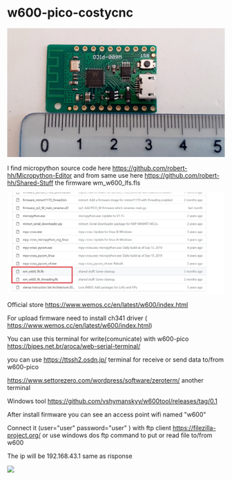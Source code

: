 # w600-pico-costycnc

![w600-pico](https://github.com/costycnc/w600-firmware-pico-micropython-costycnc/blob/main/img/w600-pico.jpg)

I find micropython source code here https://github.com/robert-hh/Micropython-Editor and from same use here https://github.com/robert-hh/Shared-Stuff the firmware wm_w600_lfs.fls

![w600-pico](https://github.com/costycnc/w600-firmware-pico-micropython-costycnc/blob/main/img/w600.jpg)

Official store https://www.wemos.cc/en/latest/w600/index.html

For upload firmware need to install ch341 driver ( https://www.wemos.cc/en/latest/w600/index.html)

You can use this terminal for write(comunicate) with w600-pico https://bipes.net.br/aroca/web-serial-terminal/

you can use https://ttssh2.osdn.jp/ terminal for receive or send data to/from w600-pico

https://www.settorezero.com/wordpress/software/zeroterm/ another terminal

Windows tool https://github.com/vshymanskyy/w600tool/releases/tag/0.1 

After install firmware you can see an access point wifi named "w600" 

Connect it (user="user" password="user" ) with ftp client  https://filezilla-project.org/  or use windows dos ftp command to put or read file to/from w600

The ip will be 192.168.43.1 same as risponse 

[<img src="https://github.com/costycnc/w600-pico-micropython/blob/main/w600-pico%20upload%20file%20over%20ftp%20windows/foto/costycnc-foam-cutter.jpg">](https://www.youtube.com/watch?v=UqfS2BkoYnY)
